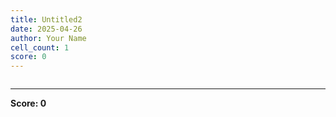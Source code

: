 ```yaml
---
title: Untitled2
date: 2025-04-26
author: Your Name
cell_count: 1
score: 0
---
```


```python

```


---
**Score: 0**
